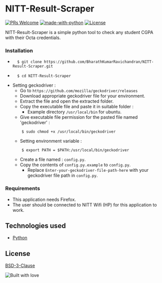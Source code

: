 # NITT-Result-Scraper

[![PRs Welcome](https://img.shields.io/badge/contributions-welcome-brightgreen.svg)](http://makeapullrequest.com) [![made-with-python](https://img.shields.io/badge/made%20with-python-blue.svg)](https://www.python.org/) [![License](https://img.shields.io/badge/license-BSD--3--Clause-green.svg)](LICENSE)

NITT-Result-Scraper is a simple python tool to check any student CGPA with their Octa credentials.

### Installation
* ```
    $ git clone https://github.com/BharathKumarRavichandran/NITT-Result-Scraper.git
  ```
* ```
    $ cd NITT-Result-Scraper
  ```
* Setting geckodriver :
    * Go to `https://github.com/mozilla/geckodriver/releases`
    * Download appropriate geckodriver file for your environment.
    * Extract the file and open the extracted folder.
    * Copy the executable file and paste it in suitable folder :
        * Example directory `/usr/local/bin` for ubuntu.
    * Give executable file permission for the pasted file named 'geckodriver' : 
    ```
        $ sudo chmod +x /usr/local/bin/geckodriver
    ```
    * Setting environment variable : 
    ```
        $ export PATH = $PATH:/usr/local/bin/geckodriver
    ```
    * Create a file named : `config.py`.
    * Copy the contents of `config.py.example` to `config.py`.
        * Replace `Enter-your-geckodriver-file-path-here` with your geckodriver file path in `config.py`.

### Requirements
* This application needs Firefox.
* The user should be connected to NITT Wifi (HP) for this application to work.

## Technologies used
* [Python](https://www.python.org/) 

## License
[BSD-3-Clause](LICENSE)

![Built with love](http://forthebadge.com/images/badges/built-with-love.svg)